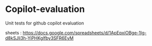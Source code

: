 # Copilot-evaluation
Unit tests for github copilot evaluation

sheets : https://docs.google.com/spreadsheets/d/1ApEpxiOBge-1Ig-d8kSJli3h-YiPHKglfby3SFR6EyM
